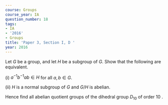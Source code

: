 ```yaml
---
course: Groups
course_year: IA
question_number: 18
tags:
- IA
- '2016'
- Groups
title: 'Paper 3, Section I, D '
year: 2016
---
```




Let $G$ be a group, and let $H$ be a subgroup of $G$. Show that the following are equivalent.

(i) $a^{-1} b^{-1} a b \in H$ for all $a, b \in G$.

(ii) $H$ is a normal subgroup of $G$ and $G / H$ is abelian.

Hence find all abelian quotient groups of the dihedral group $D_{10}$ of order 10 .